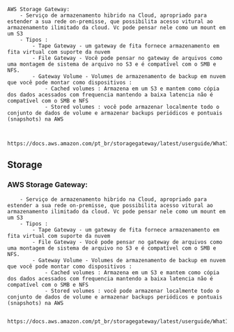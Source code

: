 	AWS Storage Gateway:
		- Serviço de armazenamento hibrido na Cloud, apropriado para estender a sua rede on-premisse, que possibilita acesso vitural ao armazenamento ilimitado da cloud. Vc pode pensar nele como um mount em um S3
		- Tipos : 
			- Tape Gateway - um gateway de fita fornece armazenamento em fita virtual com suporte da nuvem
			- File Gateway - Você pode pensar no gateway de arquivos como uma montagem de sistema de arquivo no S3 e é compatível com o SMB e NFS.
			- Gateway Volume - Volumes de armazenamento de backup em nuvem que você pode montar como dispositivos :
				- Cached volumes : Armazena em um S3 e mantem como cópia dos dados acessados com frequencia mantendo a baixa latencia não é compatível com o SMB e NFS
				- Stored volumes : você pode armazenar localmente todo o conjunto de dados de volume e armazenar backups periódicos e pontuais (snapshots) na AWS
			
			
			https://docs.aws.amazon.com/pt_br/storagegateway/latest/userguide/WhatIsStorageGateway.html
## Storage
   ### AWS Storage Gateway:
		- Serviço de armazenamento hibrido na Cloud, apropriado para estender a sua rede on-premisse, que possibilita acesso vitural ao armazenamento ilimitado da cloud. Vc pode pensar nele como um mount em um S3
		- Tipos : 
			- Tape Gateway - um gateway de fita fornece armazenamento em fita virtual com suporte da nuvem
			- File Gateway - Você pode pensar no gateway de arquivos como uma montagem de sistema de arquivo no S3 e é compatível com o SMB e NFS.
			- Gateway Volume - Volumes de armazenamento de backup em nuvem que você pode montar como dispositivos :
				- Cached volumes : Armazena em um S3 e mantem como cópia dos dados acessados com frequencia mantendo a baixa latencia não é compatível com o SMB e NFS
				- Stored volumes : você pode armazenar localmente todo o conjunto de dados de volume e armazenar backups periódicos e pontuais (snapshots) na AWS
			
			https://docs.aws.amazon.com/pt_br/storagegateway/latest/userguide/WhatIsStorageGateway.html